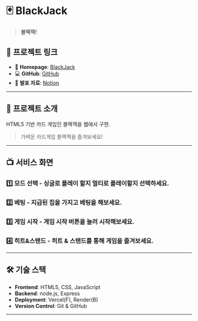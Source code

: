 # 🃏 BlackJack

> **블랙잭!**  

## 🔗 프로젝트 링크

- 🔗 **Homepage**: [BlackJack](https://black-jack-xi-lovat.vercel.app/)
- 💻 **GitHub**: [GitHub](https://github.com/thusja/black-jack)
- 📄 **발표 자료**: [Notion](https://rough-lime-f80.notion.site/HTML5-1d12d24c870d80a7be89cd0cc92f10b0)

---

## 📌 프로젝트 소개

HTML5 기반 카드 게임인 블랙잭을 웹에서 구현.

> 가벼운 카드게임 블랙잭을 즐겨보세요!

---

## 📺 서비스 화면

### 1️⃣ **모드 선택** - 싱글로 플레이 할지 멀티로 플레이할지 선택하세요.

### 2️⃣ **베팅** - 지급된 칩을 가지고 베팅을 해보세요.

### 3️⃣ **게임 시작** - 게임 시작 버튼을 눌러 시작해보세요.

### 4️⃣ **히트&스탠드** - 히트 & 스탠드를 통해 게임을 즐겨보세요.

---

## 🛠 기술 스택

- **Frontend**: HTML5, CSS, JavaScript
- **Backend**: node.js, Express
- **Deployment**: Vercel(F), Render(B)
- **Version Control**: Git & GitHub

---
